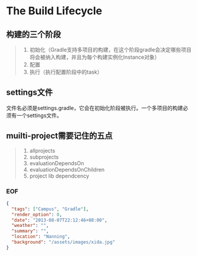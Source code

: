 The Build Lifecycle
==================

## 构建的三个阶段
> 1. 初始化（Gradle支持多项目的构建，在这个阶段gradle会决定哪些项目将会被纳入构建，并且为每个构建实例化Instance对象）
> 2. 配置
> 3. 执行（执行配置阶段中的task）

## settings文件
文件名必须是settings.gradle，它会在初始化阶段被执行。一个多项目的构建必须有一个settings文件。 

## muilti-project需要记住的五点
> 1. allprojects
> 2. subprojects
> 3. evaluationDependsOn
> 4. evaluationDependsOnChildren
> 5. project lib dependcency

### EOF
```json
{
  "tags": ["Campus", "Gradle"],
  "render_option": 0,
  "date": "2013-08-07T22:12:46+08:00",
  "weather": "",
  "summary": "",
  "location": "Nanning",
  "background": "/assets/images/xida.jpg"
}
```
